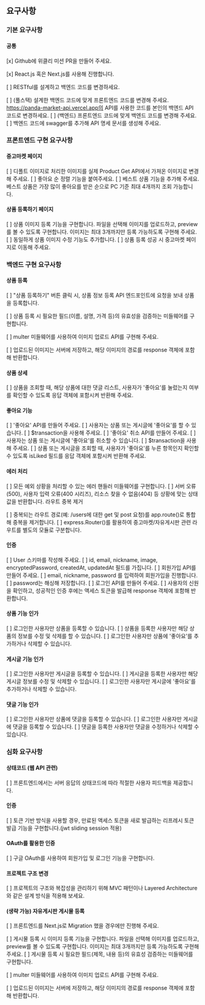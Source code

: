 ## 요구사항

### 기본 요구사항

#### 공통

[x] Github에 위클리 미션 PR을 만들어 주세요.

[x] React.js 혹은 Next.js를 사용해 진행합니다.

[ ] RESTful를 설계하고 백엔드 코드를 변경하세요.

[ ] (풀스택) 설계한 백엔드 코드에 맞게 프론트엔드 코드를 변경해 주세요.
https://panda-market-api.vercel.app의 API를 사용한 코드를 본인의 백엔드 API 코드로 변경하세요.
[ ] (백엔드) 프론트엔드 코드에 맞게 백엔드 코드를 변경해 주세요.
[ ] 백엔드 코드에 swagger를 추가해 API 명세 문서를 생성해 주세요.

### 프론트엔드 구현 요구사항

#### 중고마켓 페이지

[ ] 디폴트 이미지로 처리한 이미지를 실제 Product Get API에서 가져온 이미지로 변경해 주세요.
[ ] 좋아요 순 정렬 기능을 붙여주세요.
[ ] 베스트 상품 기능을 추가해 주세요. 베스트 상품은 가장 많이 좋아요를 받은 순으로 PC 기준 최대 4개까지 조회 가능합니다.

#### 상품 등록하기 페이지

[ ] 상품 이미지 등록 기능을 구현합니다. 파일을 선택해 이미지를 업로드하고, preview를 볼 수 있도록 구현합니다. 이미지는 최대 3개까지만 등록 가능하도록 구현해 주세요.
[ ] 동일하게 상품 이미지 수정 기능도 추가합니다.
[ ] 상품 등록 성공 시 중고마켓 페이지로 이동해 주세요.

### 백엔드 구현 요구사항

#### 상품 등록

[ ] "상품 등록하기" 버튼 클릭 시, 상품 정보 등록 API 엔드포인트에 요청을 보내 상품을 등록합니다.

[ ] 상품 등록 시 필요한 필드(이름, 설명, 가격 등)의 유효성을 검증하는 미들웨어를 구현합니다.

[ ] multer 미들웨어를 사용하여 이미지 업로드 API를 구현해 주세요.

[ ] 업로드된 이미지는 서버에 저장하고, 해당 이미지의 경로를 response 객체에 포함해 반환합니다.

#### 상품 상세

[ ] 상품을 조회할 때, 해당 상품에 대한 댓글 리스트, 사용자가 '좋아요'를 눌렀는지 여부를 확인할 수 있도록 응답 객체에 포함시켜 반환해 주세요.

#### 좋아요 기능

[ ] '좋아요' API를 만들어 주세요.
[ ] 사용자는 상품 또는 게시글에 '좋아요'를 할 수 있습니다.
[ ] $transaction을 사용해 주세요.
[ ] '좋아요' 취소 API를 만들어 주세요.
[ ] 사용자는 상품 또는 게시글에 '좋아요'를 취소할 수 있습니다.
[ ] $transaction을 사용해 주세요.
[ ] 상품 또는 게시글을 조회할 때, 사용자가 '좋아요'를 누른 항목인지 확인할 수 있도록 isLiked 필드를 응답 객체에 포함시켜 반환해 주세요.

#### 에러 처리

[ ] 모든 예외 상황을 처리할 수 있는 에러 핸들러 미들웨어를 구현합니다.
[ ] 서버 오류(500), 사용자 입력 오류(400 시리즈), 리소스 찾을 수 없음(404) 등 상황에 맞는 상태값을 반환합니다.
라우트 중복 제거

[ ] 중복되는 라우트 경로(예: /users에 대한 get 및 post 요청)를 app.route()로 통합해 중복을 제거합니다.
[ ] express.Router()를 활용하여 중고마켓/자유게시판 관련 라우트를 별도의 모듈로 구분합니다.

#### 인증

[ ] User 스키마를 작성해 주세요.
[ ] id, email, nickname, image, encryptedPassword, createdAt, updatedAt 필드를 가집니다.
[ ] 회원가입 API를 만들어 주세요.
[ ] email, nickname, password 를 입력하여 회원가입을 진행합니다.
[ ] password는 해싱해 저장합니다.
[ ] 로그인 API를 만들어 주세요.
[ ] 사용자의 신원을 확인하고, 성공적인 인증 후에는 액세스 토큰을 발급해 response 객체에 포함해 반환합니다.

#### 상품 기능 인가

[ ] 로그인한 사용자만 상품을 등록할 수 있습니다.
[ ] 상품을 등록한 사용자만 해당 상품의 정보를 수정 및 삭제를 할 수 있습니다.
[ ] 로그인한 사용자만 상품에 '좋아요'를 추가하거나 삭제할 수 있습니다.

#### 게시글 기능 인가

[ ] 로그인한 사용자만 게시글을 등록할 수 있습니다.
[ ] 게시글을 등록한 사용자만 해당 게시글 정보를 수정 및 삭제할 수 있습니다.
[ ] 로그인한 사용자만 게시글에 '좋아요'를 추가하거나 삭제할 수 있습니다.

#### 댓글 기능 인가

[ ] 로그인한 사용자만 상품에 댓글을 등록할 수 있습니다.
[ ] 로그인한 사용자만 게시글에 댓글을 등록할 수 있습니다.
[ ] 댓글을 등록한 사용자만 댓글을 수정하거나 삭제할 수 있습니다.

### 심화 요구사항

#### 상태코드 (웹 API 관련)

[ ] 프론트엔드에서는 서버 응답의 상태코드에 따라 적절한 사용자 피드백을 제공합니다.

#### 인증

[ ] 토큰 기반 방식을 사용할 경우, 만료된 액세스 토큰을 새로 발급하는 리프레시 토큰 발급 기능을 구현합니다.(jwt sliding session 적용)

#### OAuth를 활용한 인증

[ ] 구글 OAuth를 사용하여 회원가입 및 로그인 기능을 구현합니다.

#### 프로젝트 구조 변경

[ ] 프로젝트의 구조와 복잡성을 관리하기 위해 MVC 패턴이나 Layered Architecture와 같은 설계 방식을 적용해 보세요.

#### (생략 가능) 자유게시판 게시물 등록

[ ] 프론트엔드를 Next.js로 Migration 했을 경우에만 진행해 주세요.

[ ] 게시물 등록 시 이미지 등록 기능을 구현합니다. 파일을 선택해 이미지를 업로드하고, preview를 볼 수 있도록 구현합니다. 이미지는 최대 3개까지만 등록 가능하도록 구현해 주세요.
[ ] 게시물 등록 시 필요한 필드(제목, 내용 등)의 유효성 검증하는 미들웨어를 구현합니다.

[ ] multer 미들웨어를 사용하여 이미지 업로드 API를 구현해 주세요.

[ ] 업로드된 이미지는 서버에 저장하고, 해당 이미지의 경로를 response 객체에 포함해 반환합니다.
